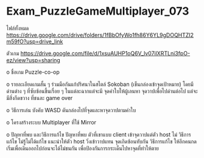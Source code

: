 # Exam_PuzzleGameMultiplayer_073

ไฟล์ทั้งหมด https://drive.google.com/drive/folders/1fBbOfyWo1fh86Y6YL9gDOQHTZI2m59fO?usp=drive_link

ตัวเกม https://drive.google.com/file/d/1xsuAUHP1oQ6V_lv07ilXRTLni3fpO-ez/view?usp=sharing

o ชื่อเกม Puzzle-co-op

o รายละเอียดเกมสั้น ๆ ร่วมมือกันแก้ปริศนาในสไตล์ Sokoban (เข็นกล่องเข้าจุดเป้าหมาย) โดยมีด่านต่าง ๆ ที่ซับซ้อนขึ้นเรื่อย ๆ ในแต่ละฉากแต่จะมี จุดคำใบให้ผู้เลนหา จุดวาปเพื่อไปด่านต่อไป แต่จะมีสิ่งกีดขวาง ที่ชนละ game over

o วิธีการเล่น บังคับ WASD ดันกล่องไปที่จุดและหาจุดวาปตามคำใบ

o โครงสร้างระบบ Multiplayer ที่ใช้ Mirror

o ปัญหาที่พบ และวิธีการแก้ไข ปัญหาที่พบ ตัวที่เขาแบบ client เข้าจุดวาปแต่ตัว host ไม่ วิธีการแก้ไข ไม่รู้ไม่ได้แก้ไข แนะนำให้ตัว host วิ่งเข้าวาปแทน จุดเกิดซ้อนทับกัน วิธีการแก้ไข ให้อีกคนกดเริ่มเพื่อเดินออกไปก่อนจะได้ไม่ชนกัน เพื่อป้องกันการกระเด็นไปหาจุดที่ทำให้ตาย
